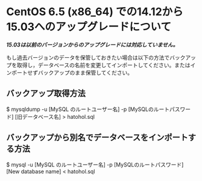 CentOS 6.5 (x86_64) での14.12から15.03へのアップグレードについて
========================================================================

***15.03は以前のバージョンからのアップグレードには対応していません。***

もし過去バージョンのデータを保管しておきたい場合は以下の方法でバックアップを取得し，データベースの名前を変更してインポートしてください。またはインポートせずバックアップのまま保管してください。


## バックアップ取得方法

$ mysqldump -u [MySQL のルートユーザー名] -p [MySQLのルートパスワード] [旧データベース名] > hatohol.sql

## バックアップから別名でデータベースをインポートする方法

$ mysql -u [MySQL のルートユーザー名] -p [MySQLのルートパスワード] [New database name] < hatohol.sql
